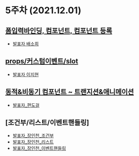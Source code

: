 5주차 (2021.12.01)
======================
[폼입력바인딩, 컴포넌트, 컴포넌트 등록](https://kr.vuejs.org/v2/guide/conditional.html)
-----------------------
- [발표자 배소희](./폼입력바인딩_컴포넌트_배소희.md)

[props/커스텀이벤트/slot](https://kr.vuejs.org/v2/guide/list.html)
-----------------------
- [발표자 이지현](./4weeks.md)


[동적&비동기 컴포넌트 ~ 트랜지션&애니메이션](https://kr.vuejs.org/v2/guide/components-dynamic-async.html)
-----------------------
- [발표자_편도걸](./동적_비동기_트랜지션_애니메이션_편도걸.md)


[조건부/리스트/이벤트핸들링]
-----------------------
- [발표자_장인천_조건부](./4주차_조건부_장인천.md)
- [발표자_장인천_리스트](./4주차_리스트_장인천.md)
- [발표자_장인천_이벤트핸들링](./4주차_이벤트_장인천.md)
